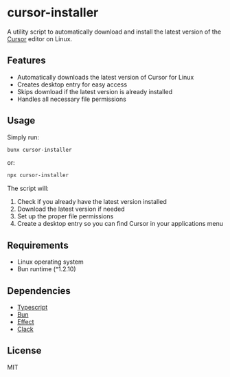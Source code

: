# cursor-installer

A utility script to automatically download and install the latest version of the [Cursor](https://cursor.com/) editor on Linux.

## Features

- Automatically downloads the latest version of Cursor for Linux
- Creates desktop entry for easy access
- Skips download if the latest version is already installed
- Handles all necessary file permissions

## Usage

Simply run:

```bash
bunx cursor-installer
```

or:

```bash
npx cursor-installer
```

The script will:

1. Check if you already have the latest version installed
2. Download the latest version if needed
3. Set up the proper file permissions
4. Create a desktop entry so you can find Cursor in your applications menu

## Requirements

- Linux operating system
- Bun runtime (^1.2.10)

## Dependencies

- [Typescript](https://www.typescriptlang.org/)
- [Bun](https://bun.sh/)
- [Effect](https://effect.website/)
- [Clack](https://github.com/bombshell-dev/clack)

## License

MIT

